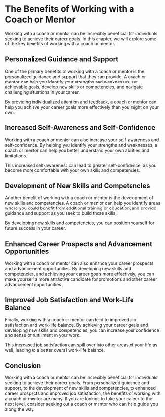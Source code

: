 The Benefits of Working with a Coach or Mentor
======================================================================================================

Working with a coach or mentor can be incredibly beneficial for individuals seeking to achieve their career goals. In this chapter, we will explore some of the key benefits of working with a coach or mentor.

Personalized Guidance and Support
---------------------------------

One of the primary benefits of working with a coach or mentor is the personalized guidance and support that they can provide. A coach or mentor can help you identify your strengths and weaknesses, set achievable goals, develop new skills or competencies, and navigate challenging situations in your career.

By providing individualized attention and feedback, a coach or mentor can help you achieve your career goals more effectively than you might on your own.

Increased Self-Awareness and Self-Confidence
--------------------------------------------

Working with a coach or mentor can also increase your self-awareness and self-confidence. By helping you identify your strengths and weaknesses, a coach or mentor can help you better understand your own abilities and limitations.

This increased self-awareness can lead to greater self-confidence, as you become more comfortable with your own skills and competencies.

Development of New Skills and Competencies
------------------------------------------

Another benefit of working with a coach or mentor is the development of new skills and competencies. A coach or mentor can help you identify areas where you could benefit from additional training or education, and provide guidance and support as you seek to build those skills.

By developing new skills and competencies, you can position yourself for future success in your career.

Enhanced Career Prospects and Advancement Opportunities
-------------------------------------------------------

Working with a coach or mentor can also enhance your career prospects and advancement opportunities. By developing new skills and competencies, and achieving your career goals more effectively, you can make yourself a more attractive candidate for promotions and other career advancement opportunities.

Improved Job Satisfaction and Work-Life Balance
-----------------------------------------------

Finally, working with a coach or mentor can lead to improved job satisfaction and work-life balance. By achieving your career goals and developing new skills and competencies, you can increase your confidence and sense of fulfillment in your work.

This increased job satisfaction can spill over into other areas of your life as well, leading to a better overall work-life balance.

Conclusion
----------

Working with a coach or mentor can be incredibly beneficial for individuals seeking to achieve their career goals. From personalized guidance and support, to the development of new skills and competencies, to enhanced career prospects and improved job satisfaction, the benefits of working with a coach or mentor are many. If you are looking to take your career to the next level, consider seeking out a coach or mentor who can help guide you along the way.


